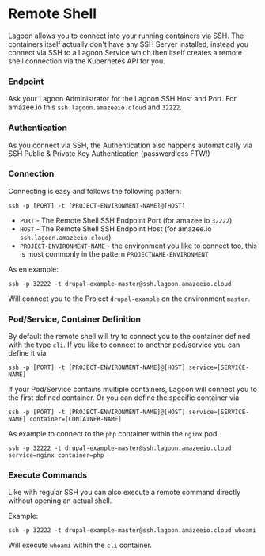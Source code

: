 # Remote Shell

Lagoon allows you to connect into your running containers via SSH. The containers itself actually don't have any SSH Server installed, instead you connect via SSH to a Lagoon Service which then itself creates a remote shell connection via the Kubernetes API for you.

### Endpoint

Ask your Lagoon Administrator for the Lagoon SSH Host and Port. For amazee.io this `ssh.lagoon.amazeeio.cloud` and `32222`.

### Authentication

As you connect via SSH, the Authentication also happens automatically via SSH Public & Private Key Authentication (passwordless FTW!)

### Connection

Connecting is easy and follows the following pattern:

```
ssh -p [PORT] -t [PROJECT-ENVIRONMENT-NAME]@[HOST]
```

- `PORT` - The Remote Shell SSH Endpoint Port (for amazee.io `32222`)
- `HOST` - The Remote Shell SSH Endpoint Host (for amazee.io `ssh.lagoon.amazeeio.cloud`)
- `PROJECT-ENVIRONMENT-NAME` - the environment you like to connect too, this is most commonly in the pattern `PROJECTNAME-ENVIRONMENT`

As en example:

```
ssh -p 32222 -t drupal-example-master@ssh.lagoon.amazeeio.cloud 
```

Will connect you to the Project `drupal-example` on the environment `master`.

### Pod/Service, Container Definition

By default the remote shell will try to connect you to the container defined with the type `cli`. If you like to connect to another pod/service you can define it via

```
ssh -p [PORT] -t [PROJECT-ENVIRONMENT-NAME]@[HOST] service=[SERVICE-NAME]
```

If your Pod/Service contains multiple containers, Lagoon will connect you to the first defined container. Or you can define the specific container via

```
ssh -p [PORT] -t [PROJECT-ENVIRONMENT-NAME]@[HOST] service=[SERVICE-NAME] container=[CONTAINER-NAME]
```

As example to connect to the `php` container within the `nginx` pod:

```
ssh -p 32222 -t drupal-example-master@ssh.lagoon.amazeeio.cloud service=nginx container=php
```

### Execute Commands

Like with regular SSH you can also execute a remote command directly without opening an actual shell.

Example:

```
ssh -p 32222 -t drupal-example-master@ssh.lagoon.amazeeio.cloud whoami
```

Will execute `whoami` within the `cli` container.
